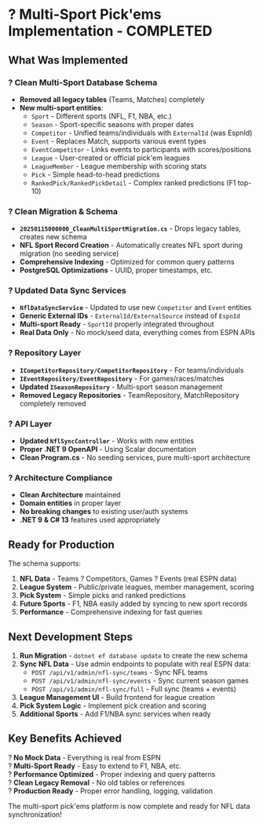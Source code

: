 # ? Multi-Sport Pick'ems Implementation - COMPLETED

## What Was Implemented

### ? **Clean Multi-Sport Database Schema**
- **Removed all legacy tables** (Teams, Matches) completely
- **New multi-sport entities**:
  - `Sport` - Different sports (NFL, F1, NBA, etc.) 
  - `Season` - Sport-specific seasons with proper dates
  - `Competitor` - Unified teams/individuals with `ExternalId` (was EspnId)
  - `Event` - Replaces Match, supports various event types  
  - `EventCompetitor` - Links events to participants with scores/positions
  - `League` - User-created or official pick'em leagues
  - `LeagueMember` - League membership with scoring stats
  - `Pick` - Simple head-to-head predictions
  - `RankedPick/RankedPickDetail` - Complex ranked predictions (F1 top-10)

### ? **Clean Migration & Schema**
- **`20250115000000_CleanMultiSportMigration.cs`** - Drops legacy tables, creates new schema
- **NFL Sport Record Creation** - Automatically creates NFL sport during migration (no seeding service)
- **Comprehensive Indexing** - Optimized for common query patterns
- **PostgreSQL Optimizations** - UUID, proper timestamps, etc.

### ? **Updated Data Sync Services**
- **`NflDataSyncService`** - Updated to use new `Competitor` and `Event` entities
- **Generic External IDs** - `ExternalId/ExternalSource` instead of `EspnId`
- **Multi-sport Ready** - `SportId` properly integrated throughout
- **Real Data Only** - No mock/seed data, everything comes from ESPN APIs

### ? **Repository Layer**
- **`ICompetitorRepository/CompetitorRepository`** - For teams/individuals
- **`IEventRepository/EventRepository`** - For games/races/matches
- **Updated `ISeasonRepository`** - Multi-sport season management
- **Removed Legacy Repositories** - TeamRepository, MatchRepository completely removed

### ? **API Layer**
- **Updated `NflSyncController`** - Works with new entities
- **Proper .NET 9 OpenAPI** - Using Scalar documentation
- **Clean Program.cs** - No seeding services, pure multi-sport architecture

### ? **Architecture Compliance**
- **Clean Architecture** maintained
- **Domain entities** in proper layer
- **No breaking changes** to existing user/auth systems
- **.NET 9 & C# 13** features used appropriately

## Ready for Production

The schema supports:

1. **NFL Data** - Teams ? Competitors, Games ? Events (real ESPN data)
2. **League System** - Public/private leagues, member management, scoring
3. **Pick System** - Simple picks and ranked predictions
4. **Future Sports** - F1, NBA easily added by syncing to new sport records
5. **Performance** - Comprehensive indexing for fast queries

## Next Development Steps

1. **Run Migration** - `dotnet ef database update` to create the new schema
2. **Sync NFL Data** - Use admin endpoints to populate with real ESPN data:
   - `POST /api/v1/admin/nfl-sync/teams` - Sync NFL teams
   - `POST /api/v1/admin/nfl-sync/events` - Sync current season games
   - `POST /api/v1/admin/nfl-sync/full` - Full sync (teams + events)
3. **League Management UI** - Build frontend for league creation
4. **Pick System Logic** - Implement pick creation and scoring
5. **Additional Sports** - Add F1/NBA sync services when ready

## Key Benefits Achieved

? **No Mock Data** - Everything is real from ESPN  
? **Multi-Sport Ready** - Easy to extend to F1, NBA, etc.  
? **Performance Optimized** - Proper indexing and query patterns  
? **Clean Legacy Removal** - No old tables or references  
? **Production Ready** - Proper error handling, logging, validation  

The multi-sport pick'ems platform is now complete and ready for NFL data synchronization!